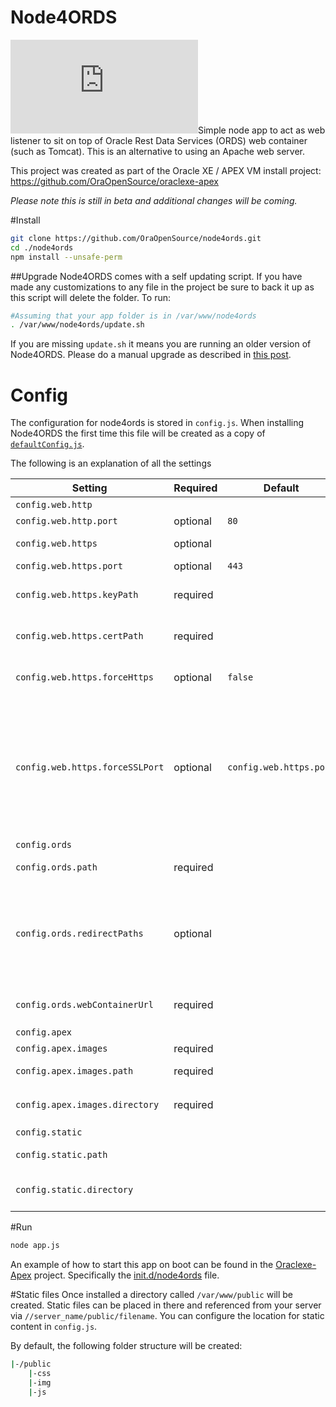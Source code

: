 # Node4ORDS

[![Analytics](https://ga-beacon.appspot.com/UA-59573016-4/node4ords/README.md?pixel)](https://github.com/igrigorik/ga-beacon)Simple node app to act as web listener to sit on top of Oracle Rest Data Services (ORDS) web container (such as Tomcat). This is an alternative to using an Apache web server.

This project was created as part of the Oracle XE / APEX VM install project: https://github.com/OraOpenSource/oraclexe-apex

*Please note this is still in beta and additional changes will be coming.*

#Install
```bash
git clone https://github.com/OraOpenSource/node4ords.git
cd ./node4ords
npm install --unsafe-perm
```

##Upgrade
Node4ORDS comes with a self updating script. If you have made any customizations to any file in the project be sure to back it up as this script will delete the folder. To run:

```bash
#Assuming that your app folder is in /var/www/node4ords
. /var/www/node4ords/update.sh
```

If you are missing `update.sh` it means you are running an older version of Node4ORDS. Please do a manual upgrade as described in [this post](http://www.oraopensource.com/blog/2015/4/18/node4ords-update).

# Config
The configuration for node4ords is stored in `config.js`. When installing Node4ORDS the first time this file will be created as a copy of [`defaultConfig.js`](defaultConfig.js).

The following is an explanation of all the settings

Setting | Required | Default | Description
--- | --- | --- | ---
`config.web.http` | | |  HTTP config container
`config.web.http.port` | optional | `80` |  Port for http connections
`config.web.https` | optional | |  If defined, will trigger HTTPS option
`config.web.https.port` | optional | `443` |  Port for https connections
`config.web.https.keyPath` | required | | Full path to SSL private key _Required only if HTTPS is enabled_
`config.web.https.certPath` | required | | Full path to SSL certificate _Required only if HTTPS is enabled_
`config.web.https.forceHttps` | optional | `false` | If `true` then all HTTP connections will be redirected to HTTPS
`config.web.https.forceSSLPort` | optional | `config.web.https.port` | If `config.web.https.forceHttps` is enabled then this port will be used for the redirect. In most cases `443` (the default) is appropriate. A different port is usually only required if running Node4ORDS on a VM and doing port mapping that maps `443` to a different (local) port.
`config.ords` | | | ORDS config container
`config.ords.path` | required | | URL path for ORDS. Recommended `/ords`
`config.ords.redirectPaths` | optional | | Array of paths to redirect. Ex: `['/apex']` will redirect all references to `/apex` to path set in `config.ords.path`. Useful for older URLs that may have used `/apex` or other paths to access APEX applications.
`config.ords.webContainerUrl` | required | | local URL to Tomcat server. Most of the time this will be `http://localhost:8080`
`config.apex` | | | APEX config container
`config.apex.images` | required | | APEX images container
`config.apex.images.path` | required |  | URL Path to APEX images. Recommended `/i`
`config.apex.images.directory` | required |  | Path on file system where APEX images are located. Ex: `/ords/apex_images`
`config.static` | | | Static www files container
`config.static.path` | | | Path to access static www files. Ex `/public`
`config.static.directory` | | | Filesystem location of where www static files are stored. Ex: `/var/www/public`

#Run

```bash
node app.js
```

An example of how to start this app on boot can be found in the [Oraclexe-Apex](https://github.com/OraOpenSource/oraclexe-apex) project. Specifically the [init.d/node4ords](https://github.com/OraOpenSource/oraclexe-apex/blob/master/init.d/node4ords) file.

#Static files
Once installed a directory called `/var/www/public` will be created. Static files can be placed in there and referenced from your server via `//server_name/public/filename`. You can configure the location for static content in ```config.js```.

By default, the following folder structure will be created:
```bash
|-/public
	|-css
	|-img
	|-js
```
